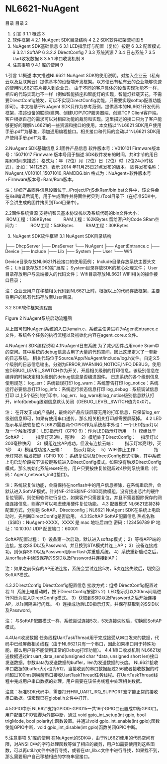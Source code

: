 # NL6621-NuAgent

目录
目录	2
1. 引言	3
1.1 概述	3
2. 软件框架	4
2.1 NuAgent SDK目录结构	4
2.2 SDK软件框架流程图	5
3. NuAgent SDK基础信息	6
3.1 LED指示灯与配置（复位）按键	6
3.2 配置模式	6
3.2.1 SoftAP	6
3.2.2 DirectConfig	7
3.3 系统资源	7
3.4 日志系统	7
3.5 Uart收发数据	8
3.5.1 串口收发机制	8
4. 注意事项	9
4.1 库的使用	9

1.引言
1.1概述
本文描述NL6621 NuAgent SDK的使用说明。对接入企业云（私有云以及互联网云）提供基本的设备端开发框架。以方便已有私有云的企业能够快速的使用NL6621芯片接入到企业云。
由于不同的客户具体的设备实现功能不一样，相应的代码实现也不一样（例如智能插座和智能灯的实现，智能灯挂载天花，不需要DirectConfig触发，可以不实现DirectConfig功能，只需要实现softap配置功能即可）。本文档基于NuAgent SDK只作为参考范例，提供基本的NL6621开发代码框架，描述设备的联网/建网、创建UDP\TCP服务器端、创建TCP Client客户端。
客户根据自己的需求可以对相应功能的裁剪和实现。这里描述的接口只为了客户能够更好的理解NL6621的一些资源和接口的使用。本文档以“NL6621 SDK用户使用手册.pdf”为基准，添加通用编程接口。相关接口和代码的变动以“NL6621 SDK用户使用手册.pdf”为准。


2.NuAgent SDK基础信息
2.1固件产品信息
软件版本号：V010101
Firmware版本号：15071017
Firmware 版本号用于描述 SDK软件发布的时间，共8字节的用日期和时间来描述；	格式为：年（2位）月（2位）日（2位）时（2位24小时格式），比如：14112521，表示 2014 年11月25日21点发布的版本。
固件发布名称：NuAgent_V010101_15071010_RAMDBG.bin
格式为：NuAgent+软件版本号+Firmware版本号+Ram/Rom版本。

注：详细产品固件信息设置位于../Project/PrjSdkRam/bin.bat文件中，该文件会在Keil编译后调用，用于生成固件并将固件拷贝到./Tool目录下（在标准SDK中，不会讲生成的固件拷贝到Tool目录中）。

2.2固件系统资源
支持机智云基本协议栈以及系统代码的bin文件大小：
         ROM工程：138KBytes
         RAM工程：162KBytes
留给客户的Code SRam空间为：
         ROM工程：54KBytes
         RAM工程：30KBytes

3. NuAgent SDK软件框架
3.1 NuAgent SDK目录结构

├── DhcpServer
├── DnsServer
└── NuAgent
    ├── AgentEntrance.c
    ├── Device
    ├── Include
    ├── Lib
    ├── System
    ├── User
    └── Wifi

Device目录存放NL6621外设接口的使用范例；
Include目录存放系统主要头文件；
Lib目录存放SDK的扩展库；
System目录存放SDK的核心处理文件；
User目录存放用户与云端接入的代码文件；
Wifi目录存放NL6621 WIFI相关的操作接口目录；

注：企业云用户在移植相关代码到NL6621上时，根据以上的代码存放框架，主要将用户的私有代码存放至User目录。


3.2 SDK软件框架流程图

Figure 2 NuAgent系统启动流程图

从上图可知NuAgent系统的入口为main.c，系统主任务进程为AgentEntrance.c文件，系统各个任务的执行流程以及初始化内容在agent_core.c文件。

4.NuAgent SDK编程说明
4.1NuAgent日志系统
为了减少固件占用code Sram中的空间。其中系统的debug信息占用了大量的代码空间，因此这里定义了一套新的日志系统。
相关代码位于Source/App/NuAgent/include/log.h文件。自定义5个级别的日志信息输出，分别为ERROR,WARNING,NOTICE,INFO,DEBUG。使用宏DEBUG_LEVEL_SWITCH作为开关，开启相关级别的打印信息。该级别信息在编译的时候决定相关级别的debug信息是否编进固件。
日志系统的各个级别信息使用规范：
log_err：系统错误打印
log_warn：系统警告打印
log_notice：系统运行必要信息打印
log_info：系统运行状态信息打印
log_debug：系统调试信息打印
以上5个级别的打印中，log_err、log_warn和log_notice级别信息默认打开，info和debug级别信息默认关闭（DEBUG_LEVEL_SWITCH值为0x07）。

注： 在开发正式的产品时，最终的产品应该屏蔽无用的打印信息，只保留log_err级别信息即可，如果有使用串口透传，那么相关相关打印都需要屏蔽掉。
4.2 LED指示与系统软复位
NL6621需要两个GPIO作为系统基本外设：一个LED指示灯以及一个触发按键：
LED指示灯（GPIO 9）：作为LED指示灯所用
    1）模组处于SoftAP ：         指示灯灭3秒，亮1秒
    2）模组处于DirectConfig：    指示灯以200毫秒快闪
    3）模组连接AP成功，但没有连接云端：        指示灯常亮1秒，灭1秒
    4）模组成功接入云端：        指示灯常灭
    5）WIFI停止工作：            指示灯常亮
触发按键（GPIO 10）：
系统复位以及DirectConfig模式切换，其中系统上电启动阶段按下该按键系统进入DirectConfig模式。如果没有触发DirectConfig模式，那么初始化系统reset任务，用户只要按住复位键超过4秒则系统重启（代码：Agent_network_init()接口）。

注：系统软复位功能，会将保持在norflash中的用户信息擦除，在系统重启后，会默认进入SoftAP模式。针对NF-210S和NF-210D两款模组，没有接出芯片的硬件复位管脚，则使用软件进行复位，如果客户只需要复位，并且不需要擦除保存的网络连接信息，则客户可以考虑使用硬件复位功能。
4.3 配置模式
NL6621支持2种配置方式，分别是 SoftAP、Directconfig；NL6621 NuAgent SDK在系统上电启动时，先判断DirectConfig是否启用。
4.3.1SoftAP
SoftAP配置信息
热点名称（SSID）：NuAgent-XXXX，XXXX 是 mac 地址后四位
密码：123456789
IP 地址：10.10.10.1
UDP 配置端口：60001

SoftAP配置过程：
1）设备第一次启动，默认进入softap模式；
2）等待APP端的连接，接收SSID以及Password，并且换到STA模式并连上AP；
3）设备连接成功，则保存SSID以及Password到norflash并重启系统。
4）系统重新启动之后，从norflash中读取保存的SSID以及Password并连接到AP；

注：如果之前保存的AP无法连接，系统会尝试连接5次，5次连接失败后，切换回SoftAP模式。

4.3.2DirectConfig
DirectConfig配置信息
接收方式：组播
DirectConfig配置过程
1）系统上电启动时，按下DirectConfig按键2s
2）LED指示灯以200ms间隔进行闪烁为进入DirectConfig模式。
3）获取到SSID以及Password之后开始连接AP，以1s间隔进行闪烁。
4）连接成功后LED指示灯灭。并保存获取到的SSID以及Password。

注： 与SoftAP配置模式一样，系统尝试连接5次，5次连接失败后，切换回SoftAP模式。

4.4Uart收发数据
任务线程UartTaskThread用于完成接受从串口发来的数据，代码中已经屏蔽相关线程（由于NL6621只有一个串口，因此如果串口用于特殊功能，那么用户将不能使用正常的Debug打印功能）。
4.4.1串口收发机制
NL6621发送数据通过int uart_data_send(unsigned char *data, unsigned short len)接口发送数据。参数data为发送数据的buffer，len为发送数据的长度。
NL6621接收串口数据的buffer大小设为512，当接收到的串口数据超过256或者接收数据的时间超过100ms则唤醒串口接收UartTaskThread任务线程。在UartTaskThread线程中完成用户串口数据的处理。用户需要在该任务线程中处理相关数据。

注意：标准SDK代码中，需要打开HW_UART_IRQ_SUPPORT宏才能正常的接收串口数据。该宏现已在global.h文件中打开。


4.5GPIO中断
NL6621支持GPIO0~GPIO15一共16个GPIO口设置成中断GPIO口。用户配置GPIO管脚为外部中断，通过 void gpio_int_setup(int gpio, bool trigMode, bool polarity);函数设置。并通过void gpio_int_enable(int gpio);函数使能GPIO中断，void gpio_int_disable(int gpio)函数关闭GPIO中断。


5.注意事项
5.1库的使用
在NuAgent的SDK中，由于NL6621使用的代码空间有限，对ANSI C中的字符处理函数等做了相应的裁剪，用户如需要使用到这些函数，可以再util.h文件中进行寻找，或者在str_lib.c文件中进行寻找，如果找不到，那么需要用户自己移植相应的字符串里接口。



